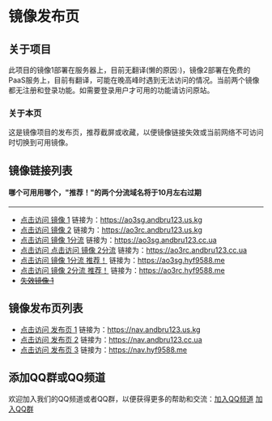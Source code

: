 # 镜像发布页

## 关于项目

此项目的镜像1部署在服务器上，目前无翻译(懒的原因💧)，镜像2部署在免费的PaaS服务上，目前有翻译，可能在晚高峰时遇到无法访问的情况。当前两个镜像都无注册和登录功能。如需要登录用户才可用的功能请访问原站。

### 关于本页

这是镜像项目的发布页，推荐截屏或收藏，以便镜像链接失效或当前网络不可访问时切换到可用镜像。

## 镜像链接列表
#### 哪个可用用哪个，"推荐！"的两个分流域名将于10月左右过期

***

* [点击访问 镜像 1](https://ao3sg.andbru123.us.kg/)
链接为：https://ao3sg.andbru123.us.kg
* [点击访问 镜像 2](https://ao3rc.andbru123.us.kg/)
链接为：https://ao3rc.andbru123.us.kg
* [点击访问 镜像 1分流](https://ao3sg.andbru123.cc.ua/)
链接为：https://ao3sg.andbru123.cc.ua
* [点击访问 点击访问 镜像 2分流](https://ao3rc.andbru123.cc.ua/)
链接为：https://ao3rc.andbru123.cc.ua
* [点击访问 镜像 1分流 推荐！](https://ao3sg.hyf9588.me/)
链接为：https://ao3sg.hyf9588.me
* [点击访问 镜像 2分流 推荐！](https://ao3rc.hyf9588.me/)
链接为：https://ao3rc.hyf9588.me
* ~~[失效镜像 1](https://ao3rc.andbru123.tk/)~~

## 镜像发布页列表

* [点击访问 发布页 1](https://nav.andbru123.us.kg/)
链接为：https://nav.andbru123.us.kg
* [点击访问 发布页 2](https://nav.andbru123.cc.ua/)
链接为：https://nav.andbru123.cc.ua
* [点击访问 发布页 3](https://nav.hyf9588.me/)
链接为：https://nav.hyf9588.me
## 添加QQ群或QQ频道

欢迎加入我们的QQ频道或者QQ群，以便获得更多的帮助和交流：[加入QQ频道](https://pd.qq.com/s/8ytm1sth5)
[加入QQ群](http://qm.qq.com/cgi-bin/qm/qr?_wv=1027&k=5zFgjgzS-kt-9hN4_A8PFy0_q-1zB7xR&authKey=k4LEy%2FFXOtwaEp5WVcMJq3%2FcVJBnAlSzGaY%2B9mqJqgUnqasovZ2lyjspsUIO8OEn&noverify=0&group_code=984098141)
